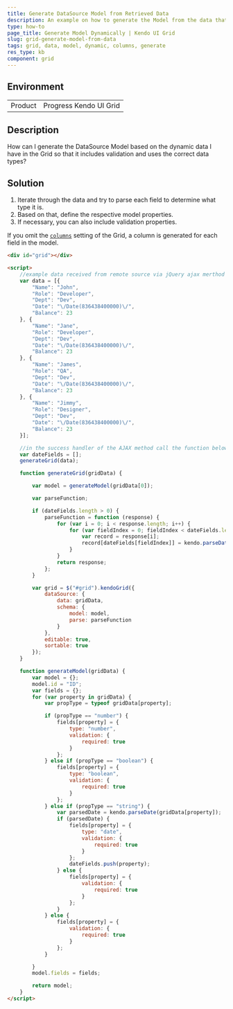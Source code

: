 ```yaml
---
title: Generate DataSource Model from Retrieved Data
description: An example on how to generate the Model from the data that is returned by the server in a Kendo UI Grid.
type: how-to
page_title: Generate Model Dynamically | Kendo UI Grid
slug: grid-generate-model-from-data
tags: grid, data, model, dynamic, columns, generate
res_type: kb
component: grid
---
```


## Environment

<table>
 <tr>
  <td>Product</td>
  <td>Progress Kendo UI Grid</td>
 </tr>
</table>


## Description

How can I generate the DataSource Model based on the dynamic data I have in the Grid so that it includes validation and uses the correct data types?

## Solution

1. Iterate through the data and try to parse each field to determine what type it is.
1. Based on that, define the respective model properties.
1. If necessary, you can also include validation properties.

If you omit the [`columns`](https://docs.telerik.com/kendo-ui/api/javascript/ui/grid/configuration/columns) setting of the Grid, a column is generated for each field in the model.


````html
<div id="grid"></div>

<script>
    //example data received from remote source via jQuery ajax merthod
    var data = [{
        "Name": "John",
        "Role": "Developer",
        "Dept": "Dev",
        "Date": "\/Date(836438400000)\/",
        "Balance": 23
    }, {
        "Name": "Jane",
        "Role": "Developer",
        "Dept": "Dev",
        "Date": "\/Date(836438400000)\/",
        "Balance": 23
    }, {
        "Name": "James",
        "Role": "QA",
        "Dept": "Dev",
        "Date": "\/Date(836438400000)\/",
        "Balance": 23
    }, {
        "Name": "Jimmy",
        "Role": "Designer",
        "Dept": "Dev",
        "Date": "\/Date(836438400000)\/",
        "Balance": 23
    }];

    //in the success handler of the AJAX method call the function below with the received data:
    var dateFields = [];
    generateGrid(data);

    function generateGrid(gridData) {

        var model = generateModel(gridData[0]);

        var parseFunction;

        if (dateFields.length > 0) {
            parseFunction = function (response) {
                for (var i = 0; i < response.length; i++) {
                    for (var fieldIndex = 0; fieldIndex < dateFields.length; fieldIndex++) {
                        var record = response[i];
                        record[dateFields[fieldIndex]] = kendo.parseDate(record[dateFields[fieldIndex]]);
                    }
                }
                return response;
            };
        }

        var grid = $("#grid").kendoGrid({
            dataSource: {
                data: gridData,
                schema: {
                    model: model,
                    parse: parseFunction
                }
            },
            editable: true,
            sortable: true
        });
    }

    function generateModel(gridData) {
        var model = {};
        model.id = "ID";
        var fields = {};
        for (var property in gridData) {
            var propType = typeof gridData[property];

            if (propType == "number") {
                fields[property] = {
                    type: "number",
                    validation: {
                        required: true
                    }
                };
            } else if (propType == "boolean") {
                fields[property] = {
                    type: "boolean",
                    validation: {
                        required: true
                    }
                };
            } else if (propType == "string") {
                var parsedDate = kendo.parseDate(gridData[property]);
                if (parsedDate) {
                    fields[property] = {
                        type: "date",
                        validation: {
                            required: true
                        }
                    };
                    dateFields.push(property);
                } else {
                    fields[property] = {
                        validation: {
                            required: true
                        }
                    };
                }
            } else {
                fields[property] = {
                    validation: {
                        required: true
                    }
                };
            }

        }
        model.fields = fields;

        return model;
    }
</script>
````
